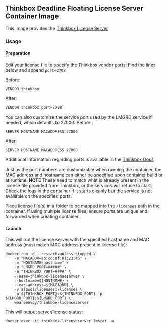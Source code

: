 Thinkbox Deadline Floating License Server Container Image
-----------------------------------------------

This image provides the [Thinkbox License Server](https://www.awsthinkbox.com/license-server-download)

### Usage
#### Preparation
Edit your license file to specify the Thinkbox vendor ports:
Find the lines below and append `port=2708`

Before:
```
VENDOR thinkbox
```

After:
```
VENDOR thinkbox port=2708
```

You can also customize the service port used by the LMGRD service if needed, which defaults to 27000:
Before:
```
SERVER HOSTNAME MACADDRESS 27000
```

After:
```
SERVER HOSTNAME MACADDRESS 27008
```

Additional information regarding ports is available in the [Thinkbox Docs](https://docs.thinkboxsoftware.com/products/licensing/1.0/Licensing%20Guide/setport.html)

Just as the port numbers are customizable when running the container, the MAC address and hostname can either be specified upon container build or at runtime.  **NOTE** These need to match what is already present in the license file provided from Thinkbox, or the services will refuse to start. Check the logs in the container if it starts cleanly but the service is not available on the specified ports.

Place license file(s) in a folder to be mapped into the `/licenses` path in the container. If using multiple license files, ensure ports are unique and forwarded when creating container.

#### Launch
This will run the license server with the specified hostname and MAC address (must match MAC address present in license file):
```
docker run -d --restart=unless-stopped \
    -e "MACADDR=ab:cd:ef:01:23:45" \
    -e "HOSTNAME=hostname" \
    -e "LMGRD_PORT=#####" \
    -e "THINKBOX_PORT=####" \
    --name=thinkbox-licenseserver \
    --hostname=${HOSTNAME} \
    --mac-address=${MACADDR} \
    -v $(pwd)/licenses:/licenses \
    -p ${THINKBOX_PORT}:${THINKBOX_PORT} -p ${LMGRD_PORT}:${LMGRD_PORT} \
    weareenvoy/thinkbox-licenseserver
```

This will output server/license status:
```
docker exec -ti thinkbox-licenseserver lmstat -a
```
